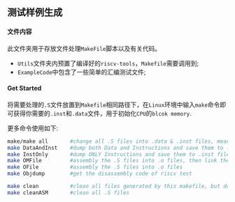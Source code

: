 ## 测试样例生成

#### 文件内容

此文件夹用于存放文件处理`MakeFile`脚本以及有关代码。

* `Utils`文件夹内预置了编译好的`riscv-tools`，`Makefile`需要调用到;
* `ExampleCode`中包含了一些简单的汇编测试文件;


#### Get Started

将需要处理的`.S`文件放置到`Makefile`相同路径下，在`Linux`环境中输入`make`命令即可获得你需要的`.inst`和`.data`文件，用于初始化`CPU`的`blcok memory`.

更多命令使用如下:

```bash
make/make all       #change all .S files into .data & .inst files, meanwhile get assembly code
make DataAndInst    #dump both Data and Instructions and save them to .data files
make InstOnly       #dump ONLY Instructions and save them to .inst files
make OMFile         #assembly the .S files into .o files, then link the .o files into .om files
make OFile          #assembly the .S files into .o files
make Objdump        #get the disassembly code of riscv test

make clean          #clean all files generated by this makefile, but do not delete .S files
make cleanASM       #clean all .S files
```

